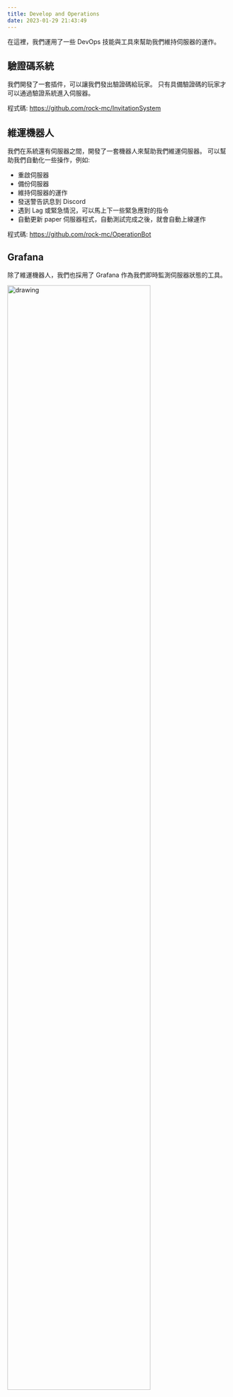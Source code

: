 ```yaml
---
title: Develop and Operations
date: 2023-01-29 21:43:49
---
```


在這裡，我們運用了一些 DevOps 技能與工具來幫助我們維持伺服器的運作。

## 驗證碼系統
我們開發了一套插件，可以讓我們發出驗證碼給玩家。
只有具備驗證碼的玩家才可以通過驗證系統進入伺服器。

程式碼:
https://github.com/rock-mc/InvitationSystem

## 維運機器人
我們在系統還有伺服器之間，開發了一套機器人來幫助我們維運伺服器。
可以幫助我們自動化一些操作，例如: 

- 重啟伺服器
- 備份伺服器
- 維持伺服器的運作
- 發送警告訊息到 Discord
- 遇到 Lag 或緊急情況，可以馬上下一些緊急應對的指令
- 自動更新 paper 伺服器程式，自動測試完成之後，就會自動上線運作

程式碼:
https://github.com/rock-mc/OperationBot

## Grafana
除了維運機器人，我們也採用了 Grafana 作為我們即時監測伺服器狀態的工具。

<img src="https://imgur.com/Eu7Cvb5.jpg" alt="drawing" style="vertical-align:middle" width="80%"/>